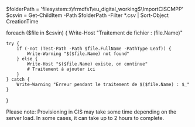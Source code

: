 $folderPath = 'filesystem::\\frmdfs1\eu_digital_working$\ImportCISCMPP'
$csvin = Get-ChildItem -Path $folderPath -Filter *.csv | Sort-Object CreationTime

foreach ($file in $csvin) {
    Write-Host "Traitement de fichier : $($file.Name)"

    try {
        if (-not (Test-Path -Path $file.FullName -PathType Leaf)) {
            Write-Warning "$($file.Name) not found"
        } else {
            Write-Host "$($file.Name) existe, on continue"
            # Traitement à ajouter ici
        }
    } catch {
        Write-Warning "Erreur pendant le traitement de $($file.Name) : $_"
    }
}


Please note: Provisioning in CIS may take some time depending on the server load. In some cases, it can take up to 2 hours to complete.
